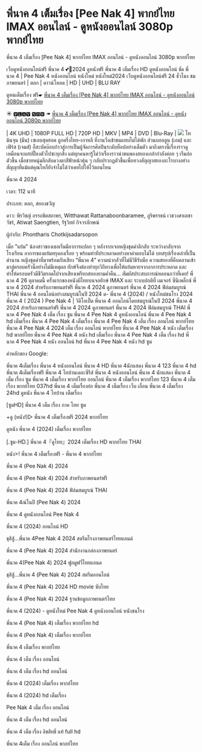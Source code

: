 # พี่นาค 4 เต็มเรื่อง [Pee Nak 4] พากย์ไทย IMAX ออนไลน์ - ดูหนังออนไลน์ 3080p พากย์ไทย

พี่นาค 4 เต็มเรื่อง [Pee Nak 4] พากย์ไทย IMAX ออนไลน์ - ดูหนังออนไลน์ 3080p พากย์ไทย

เว็บดูหนังออนไลน์ฟรี พี่นาค 4 💕👻2024 ดูหนังฟรี พี่นาค 4 เต็มเรื่อง HD ดูหนังออนไลน์ ชัด พี่นาค 4 | Pee Nak 4 หนังออนไลน์ หนังใหม่ หนังใหม่2024 เว็บดูหนังออนไลน์ฟรี 24 ชั่วโมง
ชมภาพยนตร์ | ตลก | ดาวน์โหลด | HD | UHD | BLU RAY

ดูหนเต็มเรื่อง ฟรี☛  [พี่นาค 4 เต็มเรื่อง [Pee Nak 4] พากย์ไทย IMAX ออนไลน์ - ดูหนังออนไลน์ 3080p พากย์ไทย](https://ranzmovie.com/th/movie/1172533/pee-nak-4)

☀ 🅿🅻🅰🆈 🅽🅾🆆 ➠  [พี่นาค 4 เต็มเรื่อง [Pee Nak 4] พากย์ไทย IMAX ออนไลน์ - ดูหนังออนไลน์ 3080p พากย์ไทย](https://ranzmovie.com/en/movie/1172533/pee-nak-4)

| 4K UHD | 1080P FULL HD | 720P HD | MKV | MP4 | DVD | Blu-Ray |
<img src="https://s.isanook.com/mv/0/ui/33/165519/419591888_403229088936807_1589280587283820847_n.jpg" />
โทมินจุน (มีน) เซเลบสุดฮอต ลูกครึ่งไทย-เกาหลี ที่งานวิ่งเข้าชนแทบไม่ได้พัก ส่วนบอลลูน (เอม) และเฟิร์ส (เจมส์) ก็สะบัดบ๊อบก้าวสู่การเป็นผู้จัดการศิลปินระดับท็อปอย่างเต็มตัว มาถึงตรงนี้เรื่องราวดูเหมือนจะแฮปปี้ลงตัวไปซะทุกสิ่ง แต่ทุกคนหารู้ไม่ว่าเรื่องราวน่าขนพองสยองเกล้ากำลังค่อย ๆ เริ่มก่อตัวขึ้น เมื่อชายหนุ่มลึกลับดวงตาสีฟ้าหน้าคุ้น ๆ กลับปรากฏตัวขึ้นเพื่อทวงสัญญาสยองอะไรบางอย่าง สัญญาที่แม้แต่คุณโทก็ยังจำไม่ได้ว่าเคยไปให้ไว้ตอนไหน

พี่นาค 4 2024

เวลา: 112 นาที

ประเภท: ตลก, สยองขวัญ

ดาว: พีรวิชญ์ อรรถชิตสถาพร, Witthawat Rattanaboonbaramee, ภูริพรรธน์ เวชวงศาเตชาวัชร์, Atiwat Saengtien, รัฐวิทย์ กิจวรลักษณ์

ผู้กำกับ: Phontharis Chotkijsadarsopon

เมื่อ "แย้ม" น้องสาวของเธอเริ่มมีอาการแปลก ๆ หลังจากเจอหญิงชุดดำลึกลับ ระหว่างกลับจากโรงเรียน อาการของแย้มทรุดลงเรื่อย ๆ พร้อมท่าทีประหลาดอย่างหาคำตอบไม่ได้ บทสรุปเรื่องเล่าที่เป็นตำนาน หญิงชุดดำที่มาพร้อมกับเสียง “พี่นาค 4” ความน่ากลัวที่ไม่มีวิธีรับมือ ความสยองที่คืบคลานเข้ามาสู่ครอบครัวนี้อย่างไม่มีเหตุผล ยักษ์จึงต้องทำทุกวิถีทางเพื่อให้แย้มหายจากอาการประหลาด และทำให้ครอบครัวมีชีวิตรอดไปจากเสียงเพรียกสยองยามค่ำคืน... สัมผัสประสบการณ์หลอนกว่าที่เคย! พี่นาค 4 26 ตุลาคมนี้ ครั้งแรกของหนังผีไทยบนจอยักษ์ IMAX และ ระบบปกติที่ เมเจอร์ ซีนีเพล็กซ์ พี่นาค 4 2024 สำหรับภาพยนตร์ฟรี พี่นาค 4 2024 ดูภาพยนตร์ พี่นาค 4 2024 ฟิล์มสมบูรณ์ THAI พี่นาค 4 ออนไลน์อย่างสมบูรณ์ในปี 2024 ด- พี่นาค 4 (2024) / หนังใหม่ชนโรง 2024 พี่นาค 4 ( 2024 ) Pee Nak 4 | วิดีโอเป็ด พี่นาค 4 ออนไลน์โดยสมบูรณ์ในปี 2024 พี่นาค 4 2024 สำหรับภาพยนตร์ฟรี พี่นาค 4 2024 ดูภาพยนตร์ พี่นาค 4 2024 ฟิล์มสมบูรณ์ THAI พี่นาค 4 Pee Nak 4 เต็ม เรื่อง ซูม พี่นาค 4 Pee Nak 4 ดูหนังออนไลน์ พี่นาค 4 Pee Nak 4 hd เต็มเรื่อง พี่นาค 4 Pee Nak 4 เต็มเรื่อง พี่นาค 4 Pee Nak 4 เต็ม เรื่อง ออนไลน์ พากย์ไทย พี่นาค 4 Pee Nak 4 2024 เต็ม เรื่อง ออนไลน์ พากย์ไทย พี่นาค 4 Pee Nak 4 หนัง เต็มเรื่อง hd พากย์ไทย พี่นาค 4 Pee Nak 4 หนัง hd เต็มเรื่อง พี่นาค 4 Pee Nak 4 เต็ม เรื่อง hd พี่นาค 4 Pee Nak 4 หนัง ออนไลน์ hd พี่นาค 4 Pee Nak 4 หนัง hd ซูม

คำหลักของ Google:

พี่นาค 4เต็มเรื่อง พี่นาค 4 หนังออนไลน์ พี่นาค 4 HD พี่นาค 4นักแสดง พี่นาค 4 123 พี่นาค 4 hd พี่นาค 4เต็มเรื่องฟรี พี่นาค 4 ไทบ้านเดอะซีรีส์ พี่นาค 4 หนังออนไลน์ พี่นาค 4 นักแสดง พี่นาค 4 เต็ม เรื่อง ซูม พี่นาค 4 เต็มเรื่อง พากย์ไทย ออนไลน์ พี่นาค 4 เต็มเรื่อง พากย์ไทย 123 พี่นาค 4 เต็มเรื่อง พากย์ไทย 037hd พี่นาค 4 เต็มเรื่องย่อ พี่นาค 4 เต็มเรื่อง เว็บ เถื่อน พี่นาค 4 เต็มเรื่อง 24hd ดูหนัง พี่นาค 4 ไทบ้าน เต็มเรื่อง

[ซูมHD] พี่นาค 4 เต็ม เรื่อง ภาค ไทย ซูม

+ดู (หนัง!)▷ พี่นาค 4 เต็มเรื่องฟรี 2024 พากย์ไทย

ดูหนัง พี่นาค 4 (2024) เต็มเรื่อง พากย์ไทย

[.ซูม-HD.] พี่นาค 4『ดูไทย』2024 เต็มเรื่อง HD พากย์ไทย THAI

หนัง>! พี่นาค 4 เต็มเรื่องฟรี - พี่นาค 4 พากย์ไทย

พี่นาค 4 (Pee Nak 4) 2024

พี่นาค 4 (Pee Nak 4) 2024 สำหรับภาพยนตร์ฟรี

พี่นาค 4 (Pee Nak 4) 2024 ฟิล์มสมบูรณ์ THAI

พี่นาค 4ณ์ในปี (Pee Nak 4) 2024

พี่นาค 4 ดูหนังออนไลน์ Pee Nak 4

พี่นาค 4 (2024) ออนไลน์ HD

ขุสิสู้…พี่นาค 4Pee Nak 4 2024 สตรีมโรงภาพยนตร์ไทยแลนด์

พี่นาค 4 (Pee Nak 4) 2024 สํานักงานกล่องภาพยนตร์

พี่นาค 4(Pee Nak 4) 2024 ฟูลมูฟวี่ไทยแลนด

ขุสิสู้…พี่นาค 4 (Pee Nak 4) 2024 สตรีมออนไลน์

พี่นาค 4 (Pee Nak 4) 2024 HD movie ซับไทย

พี่นาค 4 (Pee Nak 4) 2024 ฐานข้อมูลภาพยนตร์ไทย

พี่นาค 4 (2024) - ดูหนังใหม่ Pee Nak 4 ดูหนังออนไลน์ หนังชนโรง

พี่นาค 4 (Pee Nak 4) เต็มเรื่อง พากย์ไทย hd

พี่นาค 4 (Pee Nak 4) เต็มเรื่อง พากย์ไทย

พี่นาค 4 เต็มเรื่อง พากย์ไทย

พี่นาค 4 เต็ม เรื่อง ออนไลน์

พี่นาค 4 เต็ม เรื่อง hd ออนไลน์

พี่นาค 4 (2024) เต็มเรื่อง พากย์ไทย

พี่นาค 4 (2024) hd เต็มเรื่อง

Pee Nak 4 เต็ม เรื่อง ออนไลน์

พี่นาค 4 เต็ม เรื่อง hd ออนไลน์

พี่นาค 4 เต็ม เรื่อง ลิขสิทธิ์ แท้ full hd

พี่นาค 4เต็ม เรื่อง ออนไลน์ พากย์ไทย
